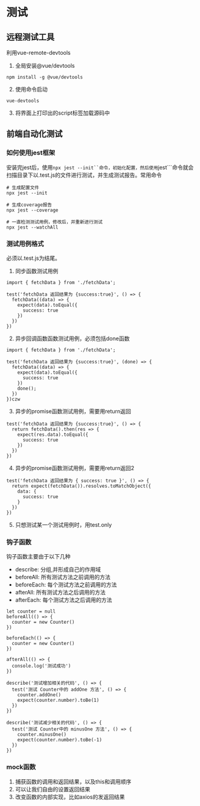 # 测试

## 远程测试工具
利用vue-remote-devtools

1. 全局安装@vue/devtools
```
npm install -g @vue/devtools
```

2. 使用命令启动
```
vue-devtools
```

3. 将界面上打印出的script标签加载源码中

## 前端自动化测试

### 如何使用jest框架
安装完jest后，使用```npx jest --init``命令，初始化配置，然后使用```jest```命令就会扫描目录下以.test.js的文件进行测试，并生成测试报告。常用命令

```
# 生成配置文件
npx jest --init

# 生成coverage报告
npx jest --coverage

# 一直检测测试用例，修改后，并重新进行测试
npx jest --watchAll
```
### 测试用例格式
必须以.test.js为结尾。

1. 同步函数测试用例
```
import { fetchData } from './fetchData';

test('fetchData 返回结果为 {success:true}', () => {
  fetchData((data) => {
    expect(data).toEqual({
      success: true
    })
  })
})
```

2. 异步回调函数函数测试用例，必须包括done函数
```
import { fetchData } from './fetchData';

test('fetchData 返回结果为 {success:true}', (done) => {
  fetchData((data) => {
    expect(data).toEqual({
      success: true
    })
    done();
  })
})czw
```

3. 异步的promise函数测试用例，需要用return返回
```
test('fetchData 返回结果为 {success:true}', () => {
  return fetchData().then(res => {
    expect(res.data).toEqual({
      success: true
    })
  })
})
```

4. 异步的promise函数测试用例，需要用return返回2
```
test('fetchData 返回结果为 { success: true }', () => {
  return expect(fetchData()).resolves.toMatchObject({
    data: {
      success: true
    }
  })
})
```

5. 只想测试某一个测试用例时，用test.only

### 钩子函数
钩子函数主要由于以下几种
* describe: 分组,并形成自己的作用域
* beforeAll: 所有测试方法之前调用的方法
* beforeEach: 每个测试方法之前调用的方法
* afterAll: 所有测试方法之后调用的方法
* afterEach: 每个测试方法之后调用的方法

```
let counter = null
beforeAll(() => {
  counter = new Counter()
})

beforeEach(() => {
  counter = new Counter()
})

afterAll(() => {
  console.log('测试成功')
})

describe('测试增加相关的代码', () => {
  test('测试 Counter中的 addOne 方法', () => {
    counter.addOne()
    expect(counter.number).toBe(1)
  })
})

describe('测试减少相关的代码', () => {
  test('测试 Counter中的 minusOne 方法', () => {
    counter.minusOne()
    expect(counter.number).toBe(-1)
  })
})
```

### mock函数
1. 捕获函数的调用和返回结果，以及this和调用顺序
2. 可以让我们自由的设置返回结果
3. 改变函数的内部实现，比如axios的发返回结果